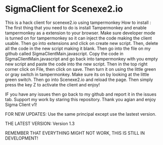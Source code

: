 # SigmaClient for Scenexe2.io
This is a hack client for scenexe2.io using tampermonkey
How to install : The first thing that you need to do is install Tampermonkey and enable tampermonkey as a extension to your browser. Make sure developer mode is turned on for tampermonkey so it can inject the code making the client usable. Then go into extensions and click on create new script. Then, delete all the code in the new script making it blank. Then go into the file on my github called SigmaClientMain.javascript. Copy the code in SigmaClientMain.javascript and go back into tampermonkey with you empty new script and paste the code into the new script. Then in the top right corner click on File, then click on save. Then turn it on using the little green or gray switch in tampermonkey. Make sure its on by looking at the little green switch. Then go into Scenexe2.io and reload the page. Then simply press the key Z to activate the client and enjoy!

IF you have any issues then go back to my github and report it in the issues tab. Support my work by staring this repository. Thank you agian and enjoy Sigma Client v1!

FOR NEW UPDATES: Use the same principal except use the lastest version.

THE LATEST VERSION: Version 1.3

REMEMBER THAT EVERYTHING MIGHT NOT WORK, THIS IS STILL IN DEVELOPMENT!
